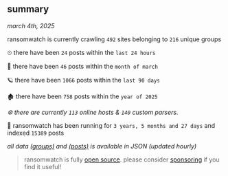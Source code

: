 
## summary
_march 4th, 2025_

ransomwatch is currently crawling `492` sites belonging to `216` unique groups

⏲ there have been `24` posts within the `last 24 hours`

🦈 there have been `46` posts within the `month of march`

🪐 there have been `1066` posts within the `last 90 days`

🏚 there have been `758` posts within the `year of 2025`

_⚙️ there are currently `113` online hosts & `140` custom parsers._

🦕 ransomwatch has been running for `3 years, 5 months and 27 days` and indexed `15389` posts

_all data  [(groups)](http://ransomwhat.telemetry.ltd/groups) and [(posts)](http://ransomwhat.telemetry.ltd/posts) is available in JSON (updated hourly)_

> ransomwatch is fully [open source](https://github.com/joshhighet/ransomwatch#ransomwatch--). please consider [sponsoring](https://github.com/sponsors/joshhighet) if you find it useful!
